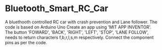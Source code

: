 # Bluetooth_Smart_RC_Car
A bluethooth controlled RC car with crash prevention and Lane follower. The code is based on Arduino Uno
Create an app using 'MIT APP INVENTOR'. The button 'FOWARD', 'BACK', 'RIGHT', 'LEFT', 'STOP', 'LANE FOLLOW', needs to return characters f,b,r,l,s,m respectively.
Connect the component pins as per the code.
